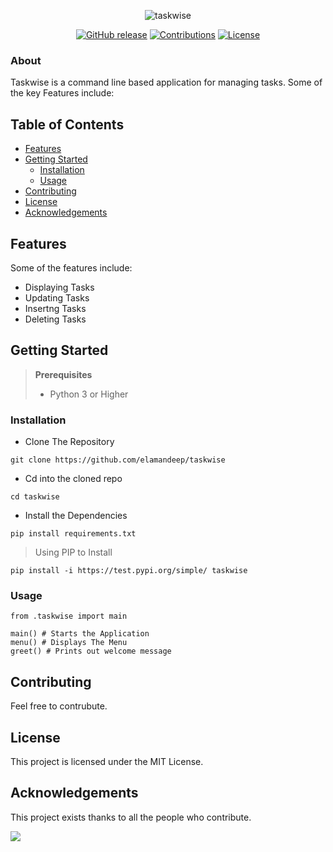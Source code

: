 <div align="center">

![taskwise](https://github.com/michaelmuthomi/taskwise/assets/108736931/6eb5a5f6-2dba-4015-976f-7a80f8e75e8f)

[![GitHub release](https://img.shields.io/github/release/michaelmuthomi/taskwise)](https://github.com/elamandeep/taskwise/releases) [![Contributions](https://img.shields.io/badge/Contributions-Welcome-brightgreen.svg)](https://sourcerer.io/elamandeep) [![License](https://img.shields.io/github/license/elamandeep/taskwise)](LICENSE) 

</div>

### About

Taskwise is a command line based application for managing tasks. Some of the key Features include:

## Table of Contents

- [Features](#features)
- [Getting Started](#getting-started)
  - [Installation](#installation)
  - [Usage](#usage)
- [Contributing](#contributing)
- [License](#license)
- [Acknowledgements](#acknowledgements)

## Features
Some of the features include:
 - Displaying Tasks
 - Updating Tasks
 - Insertng Tasks
 - Deleting Tasks

## Getting Started

> **Prerequisites**
> - Python 3 or Higher

### Installation

 - Clone The Repository

```
git clone https://github.com/elamandeep/taskwise
```
 - Cd into the cloned repo
```
cd taskwise
```
 - Install the Dependencies
```
pip install requirements.txt
```
> Using PIP to Install
```
pip install -i https://test.pypi.org/simple/ taskwise
```


### Usage
```
from .taskwise import main

main() # Starts the Application
menu() # Displays The Menu
greet() # Prints out welcome message
```


## Contributing
Feel free to contrubute.

## License

This project is licensed under the MIT License.

## Acknowledgements

This project exists thanks to all the people who contribute.

<a href="https://github.com/elamandeep/taskwise/graphs/contributors">
<img src="https://contrib.rocks/image?repo=elamandeep/taskwise" />
</a>
